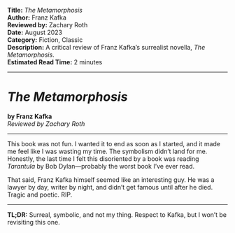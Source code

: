 **Title:** _The Metamorphosis_  
**Author:** Franz Kafka  
**Reviewed by:** Zachary Roth  
**Date:** August 2023  
**Category:** Fiction, Classic  
**Description:** A critical review of Franz Kafka’s surrealist novella, _The Metamorphosis_.  
**Estimated Read Time:** 2 minutes

---

# _The Metamorphosis_

**by Franz Kafka**  
_Reviewed by Zachary Roth_

---

This book was not fun. I wanted it to end as soon as I started, and it made me feel like I was wasting my time. The symbolism didn’t land for me. Honestly, the last time I felt this disoriented by a book was reading _Tarantula_ by Bob Dylan—probably the worst book I’ve ever read.

That said, Franz Kafka himself seemed like an interesting guy. He was a lawyer by day, writer by night, and didn’t get famous until after he died. Tragic and poetic. RIP.

---

**TL;DR:** Surreal, symbolic, and not my thing. Respect to Kafka, but I won’t be revisiting this one.
